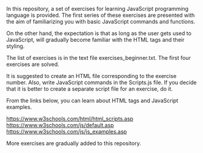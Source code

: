 In this repository, a set of exercises for learning JavaScript programming language is provided.
The first series of these exercises are presented with the aim of familiarizing you with basic JavaScript commands and functions.

On the other hand, the expectation is that as long as the user gets used to JavaScript, will gradually become familiar with the HTML tags and their styling.

The list of exercises is in the text file exercises_beginner.txt. The first four exercises are solved.

It is suggested to create an HTML file corresponding to the exercise number. Also, write JavaScript commands in the Scripts.js file. If you decide that it is better to create a separate script file for an exercise, do it.

From the links below, you can learn about HTML tags and JavaScript examples.

https://www.w3schools.com/html/html_scripts.asp
https://www.w3schools.com/js/default.asp
https://www.w3schools.com/js/js_examples.asp

More exercises are gradually added to this repository.
